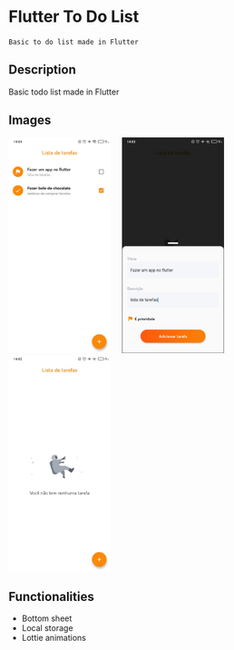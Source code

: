 # Flutter To Do List
    Basic to do list made in Flutter

## Description
Basic todo list made in Flutter

## Images

<img style="margin-right: 1rem" alt="Home page picture" src="./screenshots/home_todo.jpeg" width="180" height="auto">

<img style="margin-right: 1rem"  alt="Home page picture" src="./screenshots/bottomsheet.jpeg" width="180" height="auto" >

<img alt="Home page picture" src="./screenshots/home_empty.jpeg" width="180" height="auto" >

## Functionalities
 - Bottom sheet
 - Local storage
 - Lottie animations
 

 

